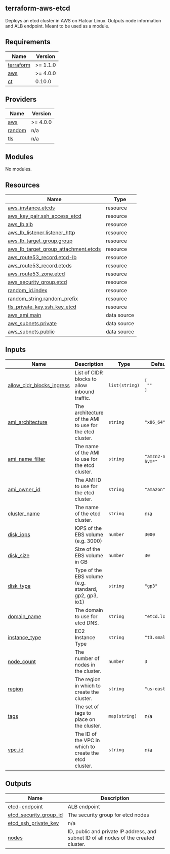 ## terraform-aws-etcd

Deploys an etcd cluster in AWS on Flatcar Linux. Outputs node information and ALB endpoint. Meant to be used as a module.

<!-- BEGIN_TF_DOCS -->
## Requirements

| Name | Version |
|------|---------|
| <a name="requirement_terraform"></a> [terraform](#requirement\_terraform) | >= 1.1.0 |
| <a name="requirement_aws"></a> [aws](#requirement\_aws) | >= 4.0.0 |
| <a name="requirement_ct"></a> [ct](#requirement\_ct) | 0.10.0 |

## Providers

| Name | Version |
|------|---------|
| <a name="provider_aws"></a> [aws](#provider\_aws) | >= 4.0.0 |
| <a name="provider_random"></a> [random](#provider\_random) | n/a |
| <a name="provider_tls"></a> [tls](#provider\_tls) | n/a |

## Modules

No modules.

## Resources

| Name | Type |
|------|------|
| [aws_instance.etcds](https://registry.terraform.io/providers/hashicorp/aws/latest/docs/resources/instance) | resource |
| [aws_key_pair.ssh_access_etcd](https://registry.terraform.io/providers/hashicorp/aws/latest/docs/resources/key_pair) | resource |
| [aws_lb.alb](https://registry.terraform.io/providers/hashicorp/aws/latest/docs/resources/lb) | resource |
| [aws_lb_listener.listener_http](https://registry.terraform.io/providers/hashicorp/aws/latest/docs/resources/lb_listener) | resource |
| [aws_lb_target_group.group](https://registry.terraform.io/providers/hashicorp/aws/latest/docs/resources/lb_target_group) | resource |
| [aws_lb_target_group_attachment.etcds](https://registry.terraform.io/providers/hashicorp/aws/latest/docs/resources/lb_target_group_attachment) | resource |
| [aws_route53_record.etcd-lb](https://registry.terraform.io/providers/hashicorp/aws/latest/docs/resources/route53_record) | resource |
| [aws_route53_record.etcds](https://registry.terraform.io/providers/hashicorp/aws/latest/docs/resources/route53_record) | resource |
| [aws_route53_zone.etcd](https://registry.terraform.io/providers/hashicorp/aws/latest/docs/resources/route53_zone) | resource |
| [aws_security_group.etcd](https://registry.terraform.io/providers/hashicorp/aws/latest/docs/resources/security_group) | resource |
| [random_id.index](https://registry.terraform.io/providers/hashicorp/random/latest/docs/resources/id) | resource |
| [random_string.random_prefix](https://registry.terraform.io/providers/hashicorp/random/latest/docs/resources/string) | resource |
| [tls_private_key.ssh_key_etcd](https://registry.terraform.io/providers/hashicorp/tls/latest/docs/resources/private_key) | resource |
| [aws_ami.main](https://registry.terraform.io/providers/hashicorp/aws/latest/docs/data-sources/ami) | data source |
| [aws_subnets.private](https://registry.terraform.io/providers/hashicorp/aws/latest/docs/data-sources/subnets) | data source |
| [aws_subnets.public](https://registry.terraform.io/providers/hashicorp/aws/latest/docs/data-sources/subnets) | data source |

## Inputs

| Name | Description | Type | Default | Required |
|------|-------------|------|---------|:--------:|
| <a name="input_allow_cidr_blocks_ingress"></a> [allow\_cidr\_blocks\_ingress](#input\_allow\_cidr\_blocks\_ingress) | List of CIDR blocks to allow inbound traffic. | `list(string)` | <pre>[<br/>  ""<br/>]</pre> | no |
| <a name="input_ami_architecture"></a> [ami\_architecture](#input\_ami\_architecture) | The architecture of the AMI to use for the etcd cluster. | `string` | `"x86_64"` | no |
| <a name="input_ami_name_filter"></a> [ami\_name\_filter](#input\_ami\_name\_filter) | The name of the AMI to use for the etcd cluster. | `string` | `"amzn2-ami-hvm*"` | no |
| <a name="input_ami_owner_id"></a> [ami\_owner\_id](#input\_ami\_owner\_id) | The AMI ID to use for the etcd cluster. | `string` | `"amazon"` | no |
| <a name="input_cluster_name"></a> [cluster\_name](#input\_cluster\_name) | The name of the etcd cluster. | `string` | n/a | yes |
| <a name="input_disk_iops"></a> [disk\_iops](#input\_disk\_iops) | IOPS of the EBS volume (e.g. 3000) | `number` | `3000` | no |
| <a name="input_disk_size"></a> [disk\_size](#input\_disk\_size) | Size of the EBS volume in GB | `number` | `30` | no |
| <a name="input_disk_type"></a> [disk\_type](#input\_disk\_type) | Type of the EBS volume (e.g. standard, gp2, gp3, io1) | `string` | `"gp3"` | no |
| <a name="input_domain_name"></a> [domain\_name](#input\_domain\_name) | The domain to use for etcd DNS. | `string` | `"etcd.local"` | no |
| <a name="input_instance_type"></a> [instance\_type](#input\_instance\_type) | EC2 Instance Type | `string` | `"t3.small"` | no |
| <a name="input_node_count"></a> [node\_count](#input\_node\_count) | The number of nodes in the cluster. | `number` | `3` | no |
| <a name="input_region"></a> [region](#input\_region) | The region in which to create the cluster. | `string` | `"us-east-1"` | no |
| <a name="input_tags"></a> [tags](#input\_tags) | The set of tags to place on the cluster. | `map(string)` | n/a | yes |
| <a name="input_vpc_id"></a> [vpc\_id](#input\_vpc\_id) | The ID of the VPC in which to create the etcd cluster. | `string` | n/a | yes |

## Outputs

| Name | Description |
|------|-------------|
| <a name="output_etcd-endpoint"></a> [etcd-endpoint](#output\_etcd-endpoint) | ALB endpoint |
| <a name="output_etcd_security_group_id"></a> [etcd\_security\_group\_id](#output\_etcd\_security\_group\_id) | The security group for etcd nodes |
| <a name="output_etcd_ssh_private_key"></a> [etcd\_ssh\_private\_key](#output\_etcd\_ssh\_private\_key) | n/a |
| <a name="output_nodes"></a> [nodes](#output\_nodes) | ID, public and private IP address, and subnet ID of all nodes of the created cluster. |
<!-- END_TF_DOCS -->